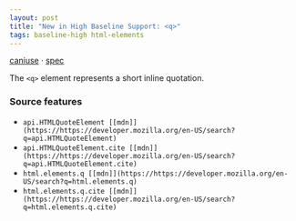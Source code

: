 ```yaml
---
layout: post
title: "New in High Baseline Support: <q>"
tags: baseline-high html-elements
---
```


[caniuse](https://caniuse.com/?search=q) · [spec](https://html.spec.whatwg.org/multipage/text-level-semantics.html#the-q-element)

The `<q>` element represents a short inline quotation.

### Source features

- ``api.HTMLQuoteElement [[mdn]](https://https://developer.mozilla.org/en-US/search?q=api.HTMLQuoteElement)``
- ``api.HTMLQuoteElement.cite [[mdn]](https://https://developer.mozilla.org/en-US/search?q=api.HTMLQuoteElement.cite)``
- ``html.elements.q [[mdn]](https://https://developer.mozilla.org/en-US/search?q=html.elements.q)``
- ``html.elements.q.cite [[mdn]](https://https://developer.mozilla.org/en-US/search?q=html.elements.q.cite)``

